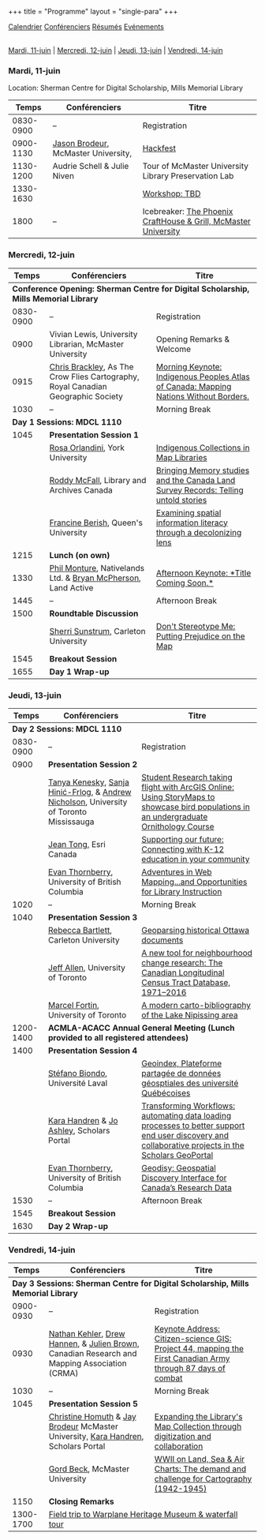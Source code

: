 +++
title = "Programme"
layout = "single-para"
+++

<div class="program expanded button-group">
  <a href="../schedule" class="button active">Calendrier</a>
  <a href="../speakers" class="button">Conférenciers</a>
  <a href="../abstracts" class="button">Résumés</a>
  <a href="../events" class="button">Evénements</a>
</div>
<br />

<a href="#mardi-11-juin">Mardi, 11-juin</a> |
<a href="#mercredi-12-juin">Mercredi, 12-juin</a> |
<a href="#jeudi-13-juin">Jeudi, 13-juin</a> |
<a href="#vendredi-14-juin">Vendredi, 14-juin</a>

### Mardi, 11-juin
Location: Sherman Centre for Digital Scholarship, Mills Memorial Library

<table>
	<thead>
		<tr>
			<th>Temps</th>
			<th>Conférenciers</th>
			<th>Titre</th>
		</tr>
	</thead>
	<tbody>
		<tr>
			<td>0830-0900</td>
			<td>–</td>
			<td>Registration</td>
		</tr>
		<tr>
			<td>0900-1130</td>
			<td><a href="../speakers#Brodeur">Jason Brodeur</a>, McMaster University,
			<td><a href="../abstracts#workshop1">Hackfest</a></td>
		</tr>
		<tr>
			<td>1130-1200</td>
			<td>Audrie Schell &amp Julie Niven</td>
			<td>Tour of McMaster University Library Preservation Lab</td>
		</tr>
		<tr>
			<td>1330-1630</td>
			<td>
			<td><a href="../abstracts#workshop2">Workshop: TBD</a></td>
		</tr>
		<tr>
			<td>1800</td>
			<td>–</td>
			<td>Icebreaker: <a href="https://www.phoenixmcmaster.com/">The Phoenix CraftHouse &amp; Grill, McMaster University</a></td>
		</tr>
	</tbody>
</table>

### Mercredi, 12-juin

<table>
	<thead>
		<tr>
			<th>Temps</th>
			<th>Conférenciers</th>
			<th>Titre</th>
		</tr>
	</thead>
	<tbody>
		<tr>
			<td colspan="3"><strong>Conference Opening: Sherman Centre for Digital Scholarship, Mills Memorial Library</strong></td>
		</tr>
		<tr>
			<td>0830-0900</td>
			<td>–</td>
			<td>Registration</td>
		</tr>
		<tr>
			<td>0900</td>
			<td>Vivian Lewis, University Librarian, McMaster University</td>
			<td>Opening Remarks &amp; Welcome</td>
		</tr>
		<tr>
			<td>0915</td>
			<td><a href="../speakers#Brackley">Chris Brackley</a>, As The Crow Flies Cartography, Royal Canadian Geographic Society</td>
			<td><a href="../abstracts#Brackley">Morning Keynote: Indigenous Peoples Atlas of Canada: Mapping Nations Without Borders.</a></td>
		</tr>
		<tr>
			<td>1030</td>
			<td>–</td>
			<td>Morning Break</td>
		</tr>
		<tr>
			<td colspan="3"><strong>Day 1 Sessions: MDCL 1110</strong></td>
		</tr>
		<tr>
			<td>1045</td>
			<td colspan="2"><strong>Presentation Session 1</strong></td>
		</tr>
		<tr>
			<td></td>
			<td><a href="../speakers#Orlandini">Rosa Orlandini</a>, York University</td>
			<td><a href="../abstracts#Orlandini">Indigenous Collections in Map Libraries</a></td>
		</tr>
		<tr>
			<td></td>
			<td><a href="../speakers#McFall">Roddy McFall</a>, Library and Archives Canada</td>
			<td><a href="../abstracts#McFall">Bringing Memory studies and the Canada Land Survey Records: Telling untold stories</a></td>
		</tr>
		<tr>
			<td></td>
			<td><a href="../speakers#Berish">Francine Berish</a>, Queen's University</td>
			<td><a href="../abstracts#McFall">Examining spatial information literacy through a decolonizing lens</a></td>
		</tr>
		<tr>
			<td>1215</td>
			<td><strong>Lunch (on own)</strong></td>
			<td></td>
		</tr>
		<tr>
			<td>1330</td>
			<td><a href="../speakers#Monture">Phil Monture</a>, Nativelands Ltd. & <a href="../speakers#McPherson">Bryan McPherson</a>, Land Active</td>
			<td><a href="../abstracts#Monture">Afternoon Keynote: *Title Coming Soon.*</a></td>
		</tr>
		<tr>
			<td>1445</td>
			<td>–</td>
			<td>Afternoon Break</td>
		</tr>
		<tr>
			<td>1500</td>
			<td colspan="2"><strong>Roundtable Discussion</strong></td>
		</tr>
		<tr>
			<td></td>
			<td><a href="../speakers#Sunstrum">Sherri Sunstrum</a>, Carleton University</td>
			<td><a href="../abstracts#Sunstrum">Don't Stereotype Me: Putting Prejudice on the Map</a></td>
		</tr>
			<td>1545</td>
			<td colspan="2"><strong>Breakout Session</strong></td>
		</tr>
		</tr>
			<td>1655</td>
			<td colspan="2"><strong>Day 1 Wrap-up</strong></td>
		</tr>
	</tbody>
</table>

### Jeudi, 13-juin
<table>
	<thead>
		<tr>
			<th>Temps</th>
			<th>Conférenciers</th>
			<th>Titre</th>
		</tr>
	</thead>
	<tbody>
		<tr>
			<td colspan="3"><strong>Day 2 Sessions: MDCL 1110</strong></td>
		</tr>
		<tr>
			<td>0830-0900</td>
			<td>–</td>
			<td>Registration</td>
		</tr>
		<tr>
			<td>0900</td>
			<td colspan="2"><strong>Presentation Session 2</strong></td>
		</tr>
		<tr>
			<td></td>
			<td><a href="../speakers#Kenesky">Tanya Kenesky</a>, <a href="../speakers#Hinic-Frlog">Sanja Hinić-Frlog</a>, & <a href="../speakers#Nicholson">Andrew Nicholson</a>, University of Toronto Mississauga</td>
			<td><a href="../abstracts#Kenesky">Student Research taking flight with ArcGIS Online: Using StoryMaps to showcase bird populations in an undergraduate Ornithology Course</a></td>
		</tr>
		<tr>
			<td></td>
			<td><a href="../speakers#Tong">Jean Tong</a>, Esri Canada</td>
			<td><a href="../abstracts#Tong">Supporting our future: Connecting with K-12 education in your community</a></td>
		</tr>
		<tr>
			<td></td>
			<td><a href="../speakers#Thornberry">Evan Thornberry</a>, University of British Columbia</td>
			<td><a href="../abstracts#Thornberry1">Adventures in Web Mapping...and Opportunities for Library Instruction</a></td>
		</tr>
		<tr>
			<td>1020</td>
			<td>–</td>
			<td>Morning Break</td>
		</tr>
		<tr>
			<td>1040</td>
			<td colspan="2"><strong>Presentation Session 3</strong></td>
		</tr>
		<tr>
			<td></td>
			<td><a href="../speakers#Bartlett">Rebecca Bartlett</a>, Carleton University</td>
			<td><a href="../abstracts#Bartlett">Geoparsing historical Ottawa documents</a></td>
		</tr>
		<tr>
			<td></td>
			<td><a href="../speakers#Allen">Jeff Allen</a>, University of Toronto</td>
			<td><a href="../abstracts#Allen">A new tool for neighbourhood change research: The Canadian Longitudinal Census Tract Database, 1971–2016</a></td>
		</tr>
		<tr>
			<td></td>
			<td><a href="../speakers#Fortin">Marcel Fortin</a>, University of Toronto</td>
			<td><a href="../abstracts#Fortin">A modern carto-bibliography of the Lake Nipissing area</a></td>
		</tr>
		<tr>
			<td>1200-1400</td>
			<td colspan="2"><strong>ACMLA-ACACC Annual General Meeting (Lunch provided to all registered attendees)</strong></td>
		</tr>
		<tr>
			<td>1400</td>
			<td colspan="2"><strong>Presentation Session 4</strong></td>
		</tr>
		<tr>
			<td></td>
			<td><a href="../speakers#Biondo">Stéfano Biondo</a>, Université Laval</td>
			<td><a href="../abstracts#Biondo">Geoindex, Plateforme partagée de données géosptiales des université Québécoises</a></td>
		</tr>
		<tr>
			<td></td>
			<td><a href="../speakers#Handren">Kara Handren</a> & <a href="../speakers#Ashley">Jo Ashley</a>, Scholars Portal</td>
			<td><a href="../abstracts#Handren">Transforming Workflows: automating data loading processes to better support end user discovery and collaborative projects in the Scholars GeoPortal</a></td>
		</tr>
		<tr>
			<td></td>
			<td><a href="../speakers#Thornberry">Evan Thornberry</a>, University of British Columbia</td>
			<td><a href="../abstracts#Thornberry2">Geodisy: Geospatial Discovery Interface for Canada’s Research Data</a></td>
		</tr>
		<tr>
			<td>1530</td>
			<td>–</td>
			<td>Afternoon Break</td>
		</tr>
		</tr>
			<td>1545</td>
			<td colspan="2"><strong>Breakout Session</strong></td>
		</tr>
		</tr>
			<td>1630</td>
			<td colspan="2"><strong>Day 2 Wrap-up</strong></td>
		</tr>
	</tbody>
</table>

### Vendredi, 14-juin
<table>
	<thead>
		<tr>
			<th>Temps</th>
			<th>Conférenciers</th>
			<th>Titre</th>
		</tr>
	</thead>
	<tbody>
		<tr>
			<td colspan="3"><strong>Day 3 Sessions: Sherman Centre for Digital Scholarship, Mills Memorial Library</strong></td>
		</tr>
		<tr>
			<td>0900-0930</td>
			<td>–</td>
			<td>Registration</td>
		</tr>
		<tr>
			<td>0930</td>
			<td><a href="../speakers#Kehler">Nathan Kehler</a>, <a href="../speakers#Hannen">Drew Hannen</a>, & <a href="../speakers#Brown">Julien Brown</a>, Canadian Research and Mapping Association (CRMA)</td>
			<td><a href="../abstracts#Kehler">Keynote Address: Citizen-science GIS: Project 44, mapping the First Canadian Army through 87 days of combat</a></td>
		</tr>
		<tr>
			<td>1030</td>
			<td>–</td>
			<td>Morning Break</td>
		</tr>
		</tr>
		<tr>
			<td>1045</td>
			<td colspan="2"><strong>Presentation Session 5</strong></td>
		</tr>
		<tr>
			<td></td>
			<td><a href="../speakers#Homuth">Christine Homuth</a> & <a href="../speakers#Brodeur">Jay Brodeur</a> McMaster University, <a href="../speakers#Handren">Kara Handren</a>, Scholars Portal</td>
			<td><a href="../abstracts#Homuth">Expanding the Library's Map Collection through digitization and collaboration</a></td>
		</tr>
		<tr>
			<td></td>
			<td><a href="../speakers#Beck">Gord Beck</a>, McMaster University</td>
			<td><a href="../abstracts#Beck">WWII on Land, Sea & Air Charts: The demand and challenge for Cartography (1942-1945)</a></td>
		</tr>
		<tr>
			<td>1150</td>
			<td colspan="2"><strong>Closing Remarks</strong></td>
		</tr>
		<tr>
			<td>1300-1700</td>
			<td colspan="2"><a href="../events#field-trip">Field trip to Warplane Heritage Museum & waterfall tour</a></td>
		</tr>
	</tbody>
</table>